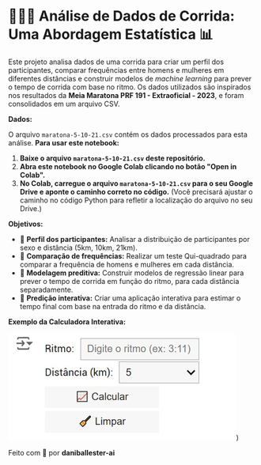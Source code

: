 # 🏃‍♀️💨 Análise de Dados de Corrida: Uma Abordagem Estatística 📊

Este projeto analisa dados de uma corrida para criar um perfil dos participantes, comparar frequências entre homens e mulheres em diferentes distâncias e construir modelos de *machine learning* para prever o tempo de corrida com base no ritmo. Os dados utilizados são inspirados nos resultados da **Meia Maratona PRF 191 - Extraoficial - 2023**, e foram consolidados em um arquivo CSV.


**Dados:**

O arquivo `maratona-5-10-21.csv` contém os dados processados para esta análise.  **Para usar este notebook:**

1. **Baixe o arquivo `maratona-5-10-21.csv` deste repositório.**
2. **Abra este notebook no Google Colab clicando no botão "Open in Colab".**
3. **No Colab, carregue o arquivo `maratona-5-10-21.csv` para o seu Google Drive e aponte o caminho correto no código.** (Você precisará ajustar o caminho no código Python para refletir a localização do arquivo no seu Drive.)


**Objetivos:**

* 🎯 **Perfil dos participantes:** Analisar a distribuição de participantes por sexo e distância (5km, 10km, 21km).
* 🧐 **Comparação de frequências:** Realizar um teste Qui-quadrado para comparar a frequência de homens e mulheres em cada distância.
* 🧮 **Modelagem preditiva:** Construir modelos de regressão linear para prever o tempo de corrida em função do ritmo, para cada distância separadamente.
* 🤖 **Predição interativa:** Criar uma aplicação interativa para estimar o tempo final com base na entrada do ritmo e da distância.


**Exemplo da Calculadora Interativa:**

![Calculadora Interativa](https://github.com/daniballester-ai/regressao-linear-maratona-5-10-21/blob/main/calculadora.jpg))


Feito com 💚 por **daniballester-ai**
